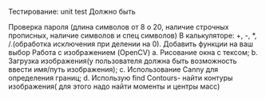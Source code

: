 Тестирование: unit test Должно быть

Проверка пароля (длина символов от 8 о 20, наличие строчных прописных, наличие символов и спец символов)
В калькуляторе: +, -, *, /.(обработка исключения при делении на 0).
Добавить функции на ваш выбор
Работа с изображением (OpenCV) a. Рисование окна с тексом; b. Загрузка изображения(у пользователя должна быть возможность ввести имя/путь изображения); c. Использование Canny для определения границ; d. Использую find Contours- найти контуры изображения( для этого надо найти моменты и центры масс)

